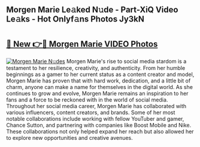 ## Morgen Marie Le𝚊ked N𝚞de - Part-XiQ Video Le𝚊ks - Hot Onlyf𝚊ns Photos Jy3kN

# <h2><a href="http://ac3468.deff.icu/?id=Morgen+Marie">🔗 New 👉🔴 Morgen Marie VIDEO Photos</a></h2>

[![Morgen Marie N𝚞des](https://i.imgur.com/rIISA9y.gif)](http://ac3468.deff.icu/?id=Morgen+Marie)
Morgen Marie's rise to social media stardom is a testament to her resilience, creativity, and authenticity. From her humble beginnings as a gamer to her current status as a content creator and model, Morgen Marie has proven that with hard work, dedication, and a little bit of charm, anyone can make a name for themselves in the digital world. As she continues to grow and evolve, Morgen Marie remains an inspiration to her fans and a force to be reckoned with in the world of social media. Throughout her social media career, Morgen Marie has collaborated with various influencers, content creators, and brands. Some of her most notable collaborations include working with fellow YouTuber and gamer, Chance Sutton, and partnering with companies like Boost Mobile and Nike. These collaborations not only helped expand her reach but also allowed her to explore new opportunities and creative avenues.
